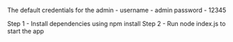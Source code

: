 The default credentials for the admin - 
username - admin
password - 12345

Step 1 - Install dependencies using npm install
Step 2 - Run node index.js to start the app